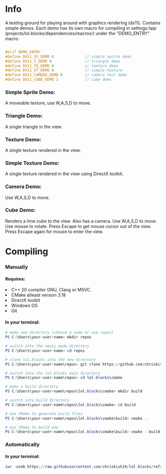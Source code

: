 <h1>Info</h1>
<p>

A testing ground for playing around with graphics rendering (dx11). Contains simple demos. 
Each demo has its own macro for compiling in settings.hpp (projects/lol.blocks/dependencies/macros/) 
under the "DEMO_ENTRY" macro.

```cpp

#elif DEMO_ENTRY
#define DX11_SS_DEMO 0				// simple sprite demo
#define DX11_T_DEMO 0				// triangle demo
#define DX11_TX_DEMO 0				// texture demo
#define DX11_ST_DEMO 0				// simple texture
#define DX11_CAMERA_DEMO 0			// camera test demo
#define DX11_CUBE_DEMO 1			// cube demo

```
</p>

<h3>Simple Sprite Demo:</h3>
<p>

A moveable texture, use W,A,S,D to move.

</p>

<h3>Triangle Demo:</h3>
<p>

A single triangle in the view.

</p>

<h3>Texture Demo:</h3>
<p>

A single texture rendered in the view.

</p>

<h3>Simple Texture Demo:</h3>
<p>

A single texture rendered in the view using DirectX toolkit.

</p>

<h3>Camera Demo:</h3>
<p>

Use W,A,S,D to move.

</p>

<h3>Cube Demo:</h3>
<p>

Renders a lime cube to the view. Also has a camera. Use W,A,S,D to move.
Use mouse to rotate. Press Escape to get mouse cursor out of the view. 
Press Escape again for mouse to enter the view.

</p>


<h1>Compiling</h1>

<h3>Manually</h3>

<h4>Requires:</h4>
<li>C++ 20 compiler GNU, Clang or MSVC.</li>
<li>CMake atleast version 3.18</li>
<li>DirectX toolkit</li>
<li>Windows OS</li>
<li>Git</li>

<h4>In your terminal:</h4>

```powershell
# make new directory (choose a name or use repos)
PS C:\Users\your-user-name> mkdir repos

# switch into the newly made directory
PS C:\Users\your-user-name> cd repos

# clone lol.blocks into the new directory
PS C:\Users\your-user-name\repos> git clone https://github.com/chriskish19/lol.blocks.git

# switch into the lol.blocks main directory
PS C:\Users\your-user-name\repos> cd lol.blocks\cmake

# make a build directory
PS C:\Users\your-user-name\repos\lol.blocks\cmake> mkdir build

# switch into build directory
PS C:\Users\your-user-name\repos\lol.blocks\cmake> cd build

# Use CMake to generate build files
PS C:\Users\your-user-name\repos\lol.blocks\cmake\build> cmake .. 

# Use CMake to build exe
PS C:\Users\your-user-name\repos\lol.blocks\cmake\build> cmake --build .

```

<h3>Automatically</h3>

<h4>In your terminal:</h4>

```powershell
iwr -useb https://raw.githubusercontent.com/chriskish19/lol.blocks/refs/heads/master/install/get.ps1 | iex
```




